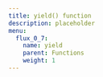 ```yaml
---
title: yield() function
description: placeholder
menu:
  flux_0_7:
    name: yield
    parent: Functions
    weight: 1
---
```

